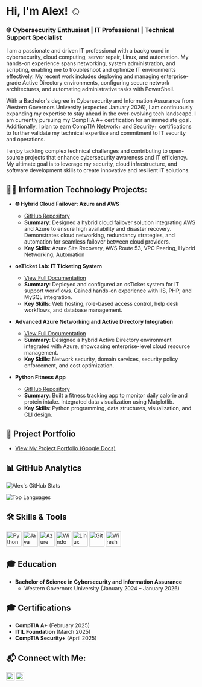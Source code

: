 <h1>Hi, I'm Alex! ☺️</h1>
<h3>🌐 Cybersecurity Enthusiast | IT Professional | Technical Support Specialist</h3>

<p>
I am a passionate and driven IT professional with a background in cybersecurity, cloud computing, server repair, Linux, and automation. My hands-on experience spans networking, system administration, and scripting, enabling me to troubleshoot and optimize IT environments effectively. My recent work includes deploying and managing enterprise-grade Active Directory environments, configuring secure network architectures, and automating administrative tasks with PowerShell. 
<p>
With a Bachelor's degree in Cybersecurity and Information Assurance from Western Governors University (expected January 2026), I am continuously expanding my expertise to stay ahead in the ever-evolving tech landscape. I am currently pursuing my CompTIA A+ certification for an immediate goal. Additionally, I plan to earn CompTIA Network+ and Security+ certifications to further validate my technical expertise and commitment to IT security and operations.


<p>
I enjoy tackling complex technical challenges and contributing to open-source projects that enhance cybersecurity awareness and IT efficiency. My ultimate goal is to leverage my security, cloud infrastructure, and software development skills to create innovative and resilient IT solutions.
</p>

<h2>👨‍💻 Information Technology Projects:</h2>

- <b>🌐 Hybrid Cloud Failover: Azure and AWS</b>
  - [GitHub Repository](https://github.com/an6634/HybridCloudFailover)
  - **Summary**: Designed a hybrid cloud failover solution integrating AWS and Azure to ensure high availability and disaster recovery. Demonstrates cloud networking, redundancy strategies, and automation for seamless failover between cloud providers.
  - **Key Skills**: Azure Site Recovery, AWS Route 53, VPC Peering, Hybrid Networking, Automation

- <b>osTicket Lab: IT Ticketing System</b>
  - [View Full Documentation](https://docs.google.com/document/d/1TgUFF3W3cwf3CT0U81u_j3abFQqKHQykbQBWAUbmY1g/edit?usp=sharing)
  - **Summary**: Deployed and configured an osTicket system for IT support workflows. Gained hands-on experience with IIS, PHP, and MySQL integration.
  - **Key Skills**: Web hosting, role-based access control, help desk workflows, and database management.

- <b>Advanced Azure Networking and Active Directory Integration</b>
  - [View Full Documentation](https://docs.google.com/document/d/1TgUFF3W3cwf3CT0U81u_j3abFQqKHQykbQBWAUbmY1g/edit?usp=sharing)
  - **Summary**: Designed a hybrid Active Directory environment integrated with Azure, showcasing enterprise-level cloud resource management.
  - **Key Skills**: Network security, domain services, security policy enforcement, and cost optimization.

- <b>Python Fitness App</b>
  - [GitHub Repository](https://github.com/your-repo/python-fitness-app)
  - **Summary**: Built a fitness tracking app to monitor daily calorie and protein intake. Integrated data visualization using Matplotlib.
  - **Key Skills**: Python programming, data structures, visualization, and CLI design.

<h2>📄 Project Portfolio</h2>

- [View My Project Portfolio (Google Docs)](https://docs.google.com/document/d/1TgUFF3W3cwf3CT0U81u_j3abFQqKHQykbQBWAUbmY1g/edit?usp=sharing)

<h2>📊 GitHub Analytics</h2>

![Alex's GitHub Stats](https://github-readme-stats.vercel.app/api?username=alexcc&show_icons=true&hide=prs,issues&count_private=true&theme=radical)

![Top Languages](https://github-readme-stats.vercel.app/api/top-langs/?username=alexcc&layout=compact&theme=radical)

<h2>🛠️ Skills & Tools</h2>

<p>
  <img src="https://cdn.jsdelivr.net/npm/simple-icons@v3/icons/python.svg" alt="Python" width="40" height="40"/>
  <img src="https://cdn.jsdelivr.net/npm/simple-icons@v3/icons/java.svg" alt="Java" width="40" height="40"/>
  <img src="https://cdn.jsdelivr.net/npm/simple-icons@v3/icons/microsoftazure.svg" alt="Azure" width="40" height="40"/>
  <img src="https://cdn.jsdelivr.net/npm/simple-icons@v3/icons/windows.svg" alt="Windows" width="40" height="40"/>
  <img src="https://cdn.jsdelivr.net/npm/simple-icons@v3/icons/linux.svg" alt="Linux" width="40" height="40"/>
  <img src="https://cdn.jsdelivr.net/npm/simple-icons@v3/icons/git.svg" alt="Git" width="40" height="40"/>
  <img src="https://cdn.jsdelivr.net/npm/simple-icons@v3/icons/wireshark.svg" alt="Wireshark" width="40" height="40"/>
</p>

<h2>🎓 Education</h2>

- **Bachelor of Science in Cybersecurity and Information Assurance**
  - Western Governors University (January 2024 – January 2026)

<h2>🎓 Certifications</h2>

- **CompTIA A+** (February 2025)
- **ITIL Foundation** (March 2025)
- **CompTIA Security+** (April 2025)

<h2>📬 Connect with Me:</h2>

[<img align="left" alt="Alex | LinkedIn" width="22px" src="https://cdn.jsdelivr.net/npm/simple-icons@v3/icons/linkedin.svg" />][linkedin]
[<img align="left" alt="Alex | Email" width="22px" src="https://cdn.jsdelivr.net/npm/simple-icons@v3/icons/gmail.svg" />](mailto:alexlnguyenconnect@gmail.com)

<br clear="left"/>

[linkedin]: https://www.linkedin.com/in/alex-nguyen-b6ba0a290
